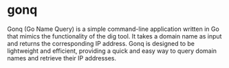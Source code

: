 # gonq
Gonq (Go Name Query) is a simple command-line application written in Go that mimics the functionality of the dig tool. It takes a domain name as input and returns the corresponding IP address. Gonq is designed to be lightweight and efficient, providing a quick and easy way to query domain names and retrieve their IP addresses.
